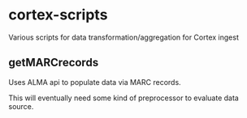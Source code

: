 # cortex-scripts

Various scripts for data transformation/aggregation for Cortex ingest

## getMARCrecords

Uses ALMA api to populate data via MARC records.  

This will eventually need some kind of preprocessor to evaluate data source.
